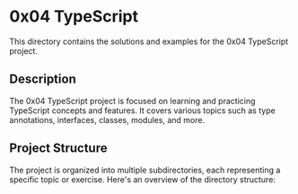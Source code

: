 # 0x04 TypeScript

This directory contains the solutions and examples for the 0x04 TypeScript project.

## Description

The 0x04 TypeScript project is focused on learning and practicing TypeScript concepts and features. It covers various topics such as type annotations, interfaces, classes, modules, and more.

## Project Structure

The project is organized into multiple subdirectories, each representing a specific topic or exercise. Here's an overview of the directory structure:
